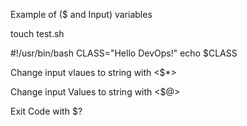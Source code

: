 Example of ($ and Input) variables

touch test.sh


#!/usr/bin/bash
CLASS="Hello DevOps!"
echo $CLASS









Change input vlaues to string with <$*>

Change input Values to string with <$@>

Exit Code with $?


